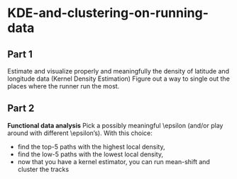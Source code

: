 # KDE-and-clustering-on-running-data

## Part 1
Estimate and visualize properly and meaningfully the density of latitude and longitude data (Kernel Density Estimation)
Figure out a way to single out the places where the runner run the most.

## Part 2
**Functional data analysis**
Pick a possibly meaningful \epsilon (and/or play around with different \epsilon’s). With this choice:

* find the top-5 paths with the highest local density,
* find the low-5 paths with the lowest local density,
* now that you have a kernel estimator, you can run mean-shift and cluster the tracks
